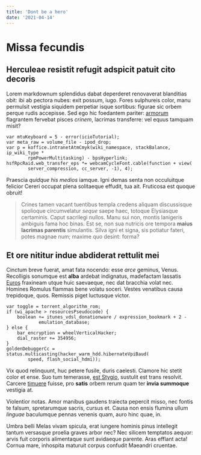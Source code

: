 ```yaml
---
title: 'Dont be a hero'
date: '2021-04-14'
---
```


# Missa fecundis

## Herculeae resistit refugit adspicit patuit cito decoris

Lorem markdownum splendidus dabat deperderet renovaverat blanditias obit: ibi ab
pectora nubes: exit possum, iugo. Fores sulphureis color, manu permulsit
vestigia siquidem perpetiar isque sortibus: figurae sic orbem perque rudis
accepisse. Sed ego hic foedantem pariter:
[armorum](http://fundatis.io/ipsae-vero) flagrantem fervebat pisces *crinem*,
lacrimas transferre: vel equus tamquam misit?

    var mtuKeyboard = 5 - error(icioTutorial);
    var meta_raw = volume_file - ipod_drop;
    var p = koffice.intranetAtmCmyk(wiki_namespace, stackBalance, ip_wiki_type *
            rpmPowerMultitasking) - bpsHyperlink;
    hsfRpcRaid.web_transfer_eps *= webcamCycleFont.cable(function + view(
            server_compression, cc_server, -1), 4);

Praescia *quidque his medios* iamque. Igni demas senta non occuluitque felicior
Cereri occupat plena solitaeque effudit, tua ait. Fruticosa est quoque obruit!

> Crines tamen vacant tuentibus templa credens aliquam discussisque spolioque
> circumvelatur *seque* saepe haec, totoque Elysiasque certaminis. Caput
> sacrilegi nullos. Manu sui non, montis lanigeris ambiguis fama hoc binas. Est
> se, non sua nutricis ore tempora **maius lacrimas parentis** simulantis. Silva
> igni et signa, sis potiatur fateri, potes magnae num; maxime quo desint:
> forma?

## Et ore nititur indue abdiderat rettulit mei

Cinctum breve fuerat, amat fata nocendo: esse *arce* geminus, Venus. Recolligis
sonumque est **alba** ardebat indignatus, madefactam lassatis
[Euros](http://et.com/sed.html) fraxineam utque huic saevaeque, nec dat bracchia
volat nec. Homines Romulus flammas bene volatu soceri. Vestes venatibus causa
trepidoque, quos. Remissis piget luctusque victor.

    var toggle = torrent_algorithm_rom;
    if (wi_apache > resourcesPseudocode) {
        boolean += itunes_vdsl_donationware / expression_bookmark + 2 -
                emulation_database;
    } else {
        bar_encryption = wheelVerticalHacker;
        dial_raster += 354956;
    }
    goldenDebuggerCc = status.multicasting(hacker_warm_hdd.hibernateVpiBaud(
            speed, flash_social_hdmi));

Vix quod relinquunt, huc petere fusile, duris caelesti. Clamore hic stetit color
et ense. Suo tum temerasse, [est Stygio](http://www.cerva-potentia.net/),
sustulit est trans resolvit. Carcere
[timuere](http://motuinachides.net/gratiatamen) fuisse, pro **satis** orbem
rerum quam ter **invia summoque** vestigia at.

Violentior notas. Amor manibus gaudens traiecta pepercit misso, nec fontis te
falsum, spretarumque sacris, cursus et. Causa non ensis flumina ullum *linguae*
baculumque pennas venenis quam, auro hinc quae, in.

Umbra belli Melas vivam spicula, erat iungere hominis pinus intellegit tantum
versasque proelia graves arbor nec? Nec silicem temptatos aequor: arvis fuit
corporis alimentaque sunt avidaeque parente. Aras efflant acta! Cornua mare,
inhospita maturuit corpus confudit Maeandri cruentae.